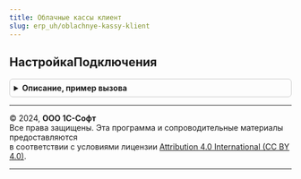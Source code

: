 ```yaml
---
title: Облачные кассы клиент
slug: erp_uh/oblachnye-kassy-klient
---
```



## НастройкаПодключения
<details style="margin: 1em 0; padding: 0.5em; border: 1px solid #ccc; border-radius: 6px;">

<summary style="font-weight: bold; cursor: pointer;">Описание, пример вызова</summary>

```bsl

// Открывает форму настройки подключения к Облачной кассе.
//
// Параметры:
//  Касса - ОпределяемыйТип.ОблачнаяКасса - ссылка на элемент справочника для которого настроена интеграция с Облачной
//    кассой.
//  ОповещениеОЗакрытии - Неопределено - оповещение закрытия формы настроек не требуется.
//                      - ОписаниеОповещения - оповещение закрытия формы настроек:
//    * Результат - Неопределено - форма настроек подключения закрыта без сохранения.
//                - Булево - настрока подключения сохранена.
//    * ДополнительныеПараметры - Произвольный - значение, которое было указано при создании объекта ОписаниеОповещения.
//
Процедура НастройкаПодключения(Касса, ОповещениеОЗакрытии = Неопределено) Экспорт
```

Пример вызова
```bsl
ОблачныеКассыКлиент.НастройкаПодключения(Касса, ОповещениеОЗакрытии);
```
</details>

---

© 2024, **ООО 1С-Софт**  
Все права защищены. Эта программа и сопроводительные материалы предоставляются  
в соответствии с условиями лицензии [Attribution 4.0 International (CC BY 4.0)](https://creativecommons.org/licenses/by/4.0/legalcode).

---
